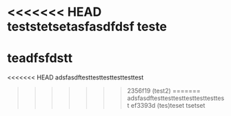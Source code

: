 <<<<<<< HEAD
teststetsetasfasdfdsf
teste
=======
# teadfsfdstt
<<<<<<< HEAD
adsfasdftesttesttesttesttesttest
>>>>>>> 2356f19 (test2)
=======
adsfasdftesttesttesttesttesttesttest
>>>>>>> ef3393d (tes)teset
tsetset